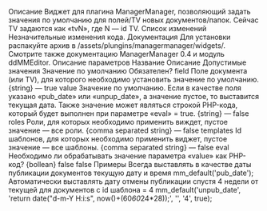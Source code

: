 Описание
Виджет для плагина ManagerManager, позволяющий задать значения по умолчанию для полей/TV новых документов/папок. Сейчас TV задаются как «tvN», где N — id TV.
Список изменений
Незначительные изменения кода.
Документация
Для установки распакуйте архив в /assets/plungins/managermanager/widgets/. Смотрите также документацию ManagerManager 0.4 и модуль ddMMEditor.
Описание параметров
Название	Описание	Допустимые значения	Значение по умолчанию	Обязателен?
field	Поле документа (или TV), для которого необходимо установить значение по умолчанию.	{string}	—	true
value	Значение по умолчанию. Если в качестве поля указано «pub_date» или «unpup_date», а значение пустое, то выставится текущая дата. Также значение может являться строкой PHP-кода, который будет выполнен при параметре «eval» = true.	{string}	—	false
roles	Роли, для которых необходимо применить виждет, пустое значение — все роли.	{comma separated string}	—	false
templates	Id шаблонов, для которых необходимо применить виджет, пустое значение — все шаблоны.	{comma separated string}	—	false
eval	Необходимо ли обрабатывать значение параметра «value» как PHP-код?	{bollean}	false	false
Примеры
Всегда выставлять в качестве даты публикации документов текущую дату и время
mm_default('pub_date');
Автоматически выставлять дату отмены публикации спустя 4 недели от текущей для документов с id шаблона = 4
mm_default('unpub_date', 'return date("d-m-Y H:i:s", now()+(60*60*24*28));', '', '4', true);